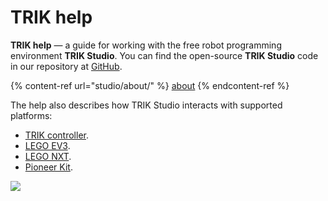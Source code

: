 # TRIK help

**TRIK help** — a guide for working with the free robot programming environment **TRIK Studio**. You can find the open-source **TRIK Studio** code in our repository at [GitHub](https://github.com/trikset/trik-studio).

{% content-ref url="studio/about/" %}
[about](studio/about/)
{% endcontent-ref %}

The help also describes how TRIK Studio interacts with supported platforms:

* [TRIK controller](trik/about/).
* [LEGO EV3](ev3/about.md).
* [LEGO NXT](nxt/about.md).
* [Pioneer Kit](pioneer/about.md).

![](.gitbook/assets/trik\_studio\_logo\_&\_text\_right.png)
